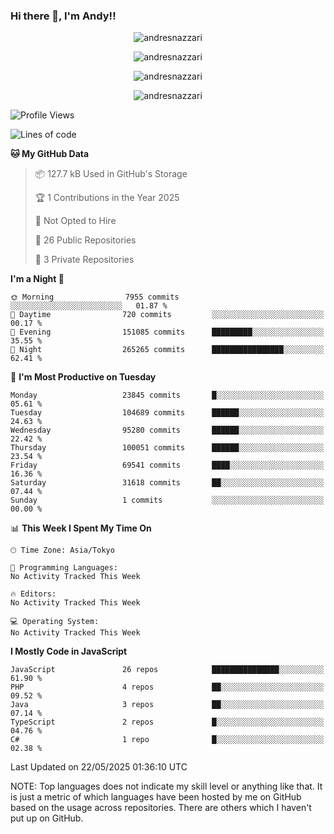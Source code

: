 ### Hi there 👋, I'm Andy!!

<p align="center" >
  <img src="https://github-profile-trophy.vercel.app/?username=AndresNazzari&theme=dracula&column=-1" alt="andresnazzari"/>
</p>

<p align="center">
  <img  src="https://github-readme-stats.vercel.app/api?username=AndresNazzari&count_private=true&show_icons=true&theme=dracula" alt="andresnazzari"/>
</p>
<p align="center">
  <img  src="https://github-readme-stats.vercel.app/api/top-langs/?username=AndresNazzari&layout=compact" alt="andresnazzari"/>
</p>
<p align="center" >
  <img src="https://github-readme-stats.vercel.app/api/wakatime?username=AndresNazzari" alt="andresnazzari"/>
</p>

<!--START_SECTION:waka-->
![Profile Views](http://img.shields.io/badge/Profile%20Views-0-blue)

![Lines of code](https://img.shields.io/badge/From%20Hello%20World%20I%27ve%20Written-78.9%20million%20lines%20of%20code-blue)

**🐱 My GitHub Data** 

> 📦 127.7 kB Used in GitHub's Storage 
 > 
> 🏆 1 Contributions in the Year 2025
 > 
> 🚫 Not Opted to Hire
 > 
> 📜 26 Public Repositories 
 > 
> 🔑 3 Private Repositories 
 > 
**I'm a Night 🦉** 

```text
🌞 Morning                7955 commits        ░░░░░░░░░░░░░░░░░░░░░░░░░   01.87 % 
🌆 Daytime                720 commits         ░░░░░░░░░░░░░░░░░░░░░░░░░   00.17 % 
🌃 Evening                151085 commits      █████████░░░░░░░░░░░░░░░░   35.55 % 
🌙 Night                  265265 commits      ████████████████░░░░░░░░░   62.41 % 
```
📅 **I'm Most Productive on Tuesday** 

```text
Monday                   23845 commits       █░░░░░░░░░░░░░░░░░░░░░░░░   05.61 % 
Tuesday                  104689 commits      ██████░░░░░░░░░░░░░░░░░░░   24.63 % 
Wednesday                95280 commits       ██████░░░░░░░░░░░░░░░░░░░   22.42 % 
Thursday                 100051 commits      ██████░░░░░░░░░░░░░░░░░░░   23.54 % 
Friday                   69541 commits       ████░░░░░░░░░░░░░░░░░░░░░   16.36 % 
Saturday                 31618 commits       ██░░░░░░░░░░░░░░░░░░░░░░░   07.44 % 
Sunday                   1 commits           ░░░░░░░░░░░░░░░░░░░░░░░░░   00.00 % 
```


📊 **This Week I Spent My Time On** 

```text
🕑︎ Time Zone: Asia/Tokyo

💬 Programming Languages: 
No Activity Tracked This Week

🔥 Editors: 
No Activity Tracked This Week

💻 Operating System: 
No Activity Tracked This Week
```

**I Mostly Code in JavaScript** 

```text
JavaScript               26 repos            ███████████████░░░░░░░░░░   61.90 % 
PHP                      4 repos             ██░░░░░░░░░░░░░░░░░░░░░░░   09.52 % 
Java                     3 repos             ██░░░░░░░░░░░░░░░░░░░░░░░   07.14 % 
TypeScript               2 repos             █░░░░░░░░░░░░░░░░░░░░░░░░   04.76 % 
C#                       1 repo              █░░░░░░░░░░░░░░░░░░░░░░░░   02.38 % 
```




 Last Updated on 22/05/2025 01:36:10 UTC
<!--END_SECTION:waka-->

NOTE: Top languages does not indicate my skill level or anything like that. It is just a metric of which languages have been hosted by me on GitHub based on the usage across repositories. There are others which I haven't put up on GitHub.

<!-- Here are some ideas to get you started:

-   🔭 I’m currently working on ...
-   🌱 I’m currently learning ...
-   👯 I’m looking to collaborate on ...
-   🤔 I’m looking for help with ...
-   💬 Ask me about ...
-   📫 How to reach me: ...
-   😄 Pronouns: ...
-   ⚡ Fun fact: ... -->
